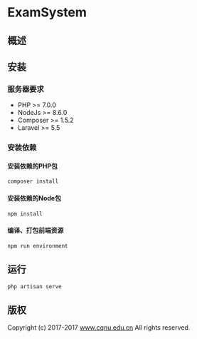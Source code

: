 # ExamSystem
## 概述

## 安装
### 服务器要求
* PHP >= 7.0.0
* NodeJs >= 8.6.0
* Composer >= 1.5.2
* Laravel >= 5.5

### 安装依赖
#### 安装依赖的PHP包
`composer install`

#### 安装依赖的Node包
`npm install`

#### 编译、打包前端资源
`npm run environment`

## 运行
`php artisan serve`

## 版权
Copyright (c) 2017-2017 www.cqnu.edu.cn
All rights reserved.

